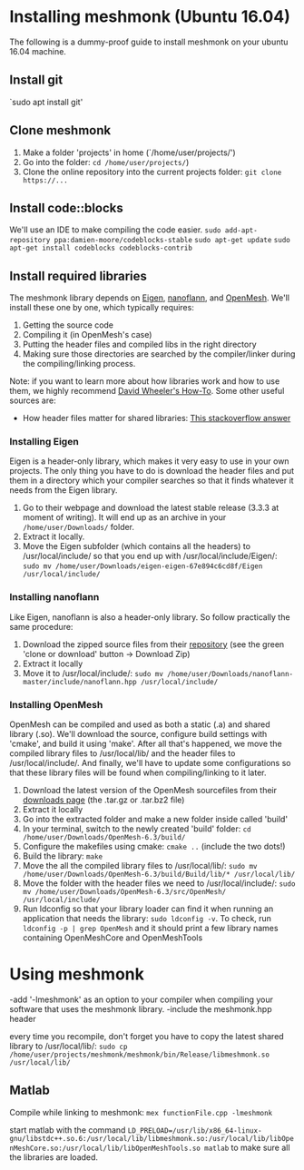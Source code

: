 # Installing meshmonk (Ubuntu 16.04)
The following is a dummy-proof guide to install meshmonk on your ubuntu 16.04 machine.

## Install git
`sudo apt install git'

## Clone meshmonk
1) Make a folder 'projects' in home (`/home/user/projects/')
2) Go into the folder: `cd /home/user/projects/`)
3) Clone the online repository into the current projects folder: `git clone https://...`

## Install code::blocks
We'll use an IDE to make compiling the code easier.
`sudo add-apt-repository ppa:damien-moore/codeblocks-stable`
`sudo apt-get update`
`sudo apt-get install codeblocks codeblocks-contrib`

## Install required libraries
The meshmonk library depends on [Eigen](http://eigen.tuxfamily.org/index.php?title=Main_Page), [nanoflann](https://github.com/jlblancoc/nanoflann),
 and [OpenMesh](https://www.openmesh.org/). We'll install these one by one, which typically requires:
 1) Getting the source code
 2) Compiling it (in OpenMesh's case)
 3) Putting the header files and compiled libs in the right directory
 4) Making sure those directories are searched by the compiler/linker during the compiling/linking process.
 
 Note: if you want to learn more about how libraries work and how to use them, we highly recommend [David Wheeler's How-To](https://www.dwheeler.com/program-library/Program-Library-HOWTO/t1.html). Some other useful sources are:
 * How header files matter for shared libraries: [This stackoverflow answer](http://stackoverflow.com/a/1186836)
 
 
 ### Installing Eigen
 Eigen is a header-only library, which makes it very easy to use in your own projects. The only thing you have to do is download the header files and put them in a directory which your compiler searches so that it finds whatever it needs from the Eigen library.
 1) Go to their webpage and download the latest stable release (3.3.3 at moment of writing). It will end up as an archive in your `/home/user/Downloads/` folder.
 2) Extract it locally.
 3) Move the Eigen subfolder (which contains all the headers) to /usr/local/include/ so that you end up with /usr/local/include/Eigen/: `sudo mv /home/user/Downloads/eigen-eigen-67e894c6cd8f/Eigen /usr/local/include/`
 
 ### Installing nanoflann
 Like Eigen, nanoflann is also a header-only library. So follow practically the same procedure:
 1) Download the zipped source files from their [repository](https://github.com/jlblancoc/nanoflann) (see the green 'clone or download' button -> Download Zip)
 2) Extract it locally
 3) Move it to /usr/local/include/: `sudo mv /home/user/Downloads/nanoflann-master/include/nanoflann.hpp /usr/local/include/`
 
 ### Installing OpenMesh
OpenMesh can be compiled and used as both a static (.a) and shared library (.so). We'll download the source, configure build settings with 'cmake', and build it using 'make'. After all that's happened, we move the compiled library files to /usr/local/lib/ and the header files to /usr/local/include/. And finally, we'll have to update some configurations so that these library files will be found when compiling/linking to it later.
1) Download the latest version of the OpenMesh sourcefiles from their [downloads page](https://www.openmesh.org/download/) (the .tar.gz or .tar.bz2 file)
2) Extract it locally
3) Go into the extracted folder and make a new folder inside called 'build'
4) In your terminal, switch to the newly created 'build' folder: `cd /home/user/Downloads/OpenMesh-6.3/build/`
5) Configure the makefiles using cmake: `cmake ..` (include the two dots!)
6) Build the library: `make`
7) Move the all the compiled library files to /usr/local/lib/: `sudo mv /home/user/Downloads/OpenMesh-6.3/build/Build/lib/* /usr/local/lib/`
8) Move the folder with the header files we need to /usr/local/include/: `sudo mv /home/user/Downloads/OpenMesh-6.3/src/OpenMesh/ /usr/local/include/`
9) Run ldconfig so that your library loader can find it when running an application that needs the library: `sudo ldconfig -v`. To check, run `ldconfig -p | grep OpenMesh` and it should print a few library names containing OpenMeshCore and OpenMeshTools



# Using meshmonk
-add '-lmeshmonk' as an option to your compiler when compiling your software that uses the meshmonk library.
-include the meshmonk.hpp header

every time you recompile, don't forget you have to copy the latest shared library to /usr/local/lib/: `sudo cp /home/user/projects/meshmonk/meshmonk/bin/Release/libmeshmonk.so /usr/local/lib/`

## Matlab

Compile while linking to meshmonk: `mex functionFile.cpp -lmeshmonk`

start matlab with the command `LD_PRELOAD=/usr/lib/x86_64-linux-gnu/libstdc++.so.6:/usr/local/lib/libmeshmonk.so:/usr/local/lib/libOpenMeshCore.so:/usr/local/lib/libOpenMeshTools.so matlab` to make sure all the libraries are loaded.
